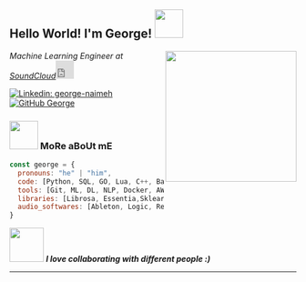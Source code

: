 <h2> Hello World! I'm George! <img src="https://media.giphy.com/media/Kb4IU8uT1khuUkx8m3/giphy.gif" width="50"></h2>
<img align='right' src="https://media.giphy.com/media/EKycC1FdSo0Ks/giphy.gif" width="230">
<p><em>Machine Learning Engineer at <a href="http://soundcloud.com/">SoundCloud</a><iframe allowtransparency="true" scrolling="no" frameborder="no" src="https://w.soundcloud.com/icon/?url=http%3A%2F%2Fsoundcloud.com%2Flineorcircle&color=orange_transparent&size=32" style="width: 32px; height: 32px;"></iframe>
</em></p>


[![Linkedin: george-naimeh](https://img.shields.io/badge/-georgenaimeh-blue?style=flat-square&logo=Linkedin&logoColor=white&link=https://www.linkedin.com/in/george-naimeh/)](https://www.linkedin.com/in/george-naimeh/)
[![GitHub George](https://img.shields.io/github/followers/george?label=follow&style=social)](https://github.com/gnai)


### <img src="https://media.giphy.com/media/VgCDAzcKvsR6OM0uWg/giphy.gif" width="50"> MoRe aBoUt mE 

```javascript
const george = {
  pronouns: "he" | "him",
  code: [Python, SQL, GO, Lua, C++, Bash],
  tools: [Git, ML, DL, NLP, Docker, AWS, GCP],
  libraries: [Librosa, Essentia,Sklearn, Tensorflow, Pytorch, Pandas, Music21]
  audio_softwares: [Ableton, Logic, Reaper, Kontakt, Max, Pd]  
}
```

<img src="https://media.giphy.com/media/LnQjpWaON8nhr21vNW/giphy.gif" width="60"> <em><b>I love collaborating with different people :)</em>

---
